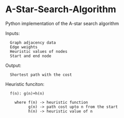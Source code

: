 # A-Star-Search-Algorithm
Python implementation of the A-star search algorithm
      
Inputs: 
                  
      Graph adjacency data
      Edge weights
      Heuristic values of nodes
      Start and end node 

Output:
            
      Shortest path with the cost
            
Heuristic funciton:
        
      f(n): g(n)+h(n)

        where f(n) -> heuristic function
              g(n) -> path cost upto n from the start
              h(n) -> heuristic value of n

